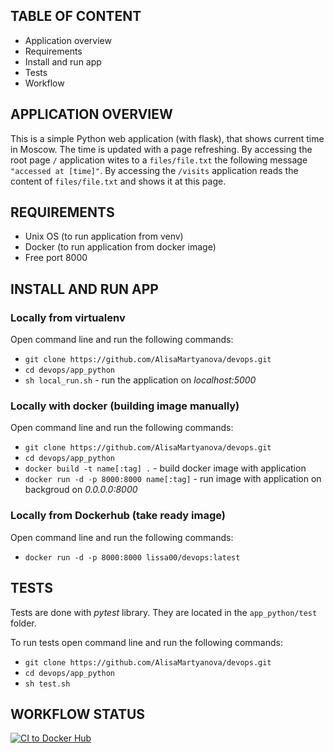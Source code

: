 ## TABLE OF CONTENT

 * Application overview
 * Requirements
 * Install and run app
 * Tests
 * Workflow
 
## APPLICATION OVERVIEW
 
This is a simple Python web application (with flask), that shows current time in Moscow. The time is updated with a page refreshing.
By accessing the root page `/` application wites to a `files/file.txt` the following message `"accessed at [time]"`. 
By accessing the `/visits` application reads the content of `files/file.txt` and shows it at this page.

    
## REQUIREMENTS

* Unix OS (to run application from venv)
* Docker (to run application from docker image)
* Free port 8000

## INSTALL AND RUN APP

### Locally from virtualenv

Open command line and run the following commands:

* `git clone https://github.com/AlisaMartyanova/devops.git`
* `cd devops/app_python`
* `sh local_run.sh` - run the application on _localhost:5000_

### Locally with docker (building image manually)

Open command line and run the following commands:

* `git clone https://github.com/AlisaMartyanova/devops.git`
* `cd devops/app_python`
* `docker build -t name[:tag] .` - build docker image with application
* `docker run -d -p 8000:8000 name[:tag]` - run image with application on backgroud on _0.0.0.0:8000_

### Locally from Dockerhub (take ready image)

Open command line and run the following commands:

* `docker run -d -p 8000:8000 lissa00/devops:latest`

## TESTS

Tests are done with _pytest_ library. They are located in the `app_python/test` folder.

To run tests open command line and run the following commands:

* `git clone https://github.com/AlisaMartyanova/devops.git`
* `cd devops/app_python`
* `sh test.sh`

## WORKFLOW STATUS

[![CI to Docker Hub](https://github.com/AlisaMartyanova/devops/actions/workflows/main.yml/badge.svg?branch=master)](https://github.com/AlisaMartyanova/devops/actions/workflows/main.yml)
